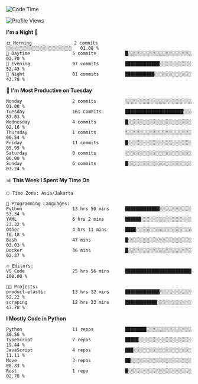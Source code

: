 <!--START_SECTION:waka-->
![Code Time](http://img.shields.io/badge/Code%20Time-1%2C747%20hrs%2010%20mins-blue)

![Profile Views](http://img.shields.io/badge/Profile%20Views-0-blue)

**I'm a Night 🦉** 

```text
🌞 Morning                2 commits           ░░░░░░░░░░░░░░░░░░░░░░░░░   01.08 % 
🌆 Daytime                5 commits           █░░░░░░░░░░░░░░░░░░░░░░░░   02.70 % 
🌃 Evening                97 commits          █████████████░░░░░░░░░░░░   52.43 % 
🌙 Night                  81 commits          ███████████░░░░░░░░░░░░░░   43.78 % 
```
📅 **I'm Most Productive on Tuesday** 

```text
Monday                   2 commits           ░░░░░░░░░░░░░░░░░░░░░░░░░   01.08 % 
Tuesday                  161 commits         ██████████████████████░░░   87.03 % 
Wednesday                4 commits           █░░░░░░░░░░░░░░░░░░░░░░░░   02.16 % 
Thursday                 1 commits           ░░░░░░░░░░░░░░░░░░░░░░░░░   00.54 % 
Friday                   11 commits          █░░░░░░░░░░░░░░░░░░░░░░░░   05.95 % 
Saturday                 0 commits           ░░░░░░░░░░░░░░░░░░░░░░░░░   00.00 % 
Sunday                   6 commits           █░░░░░░░░░░░░░░░░░░░░░░░░   03.24 % 
```


📊 **This Week I Spent My Time On** 

```text
🕑︎ Time Zone: Asia/Jakarta

💬 Programming Languages: 
Python                   13 hrs 50 mins      █████████████░░░░░░░░░░░░   53.34 % 
YAML                     6 hrs 2 mins        ██████░░░░░░░░░░░░░░░░░░░   23.32 % 
Other                    4 hrs 11 mins       ████░░░░░░░░░░░░░░░░░░░░░   16.18 % 
Bash                     47 mins             █░░░░░░░░░░░░░░░░░░░░░░░░   03.03 % 
Docker                   36 mins             █░░░░░░░░░░░░░░░░░░░░░░░░   02.37 % 

🔥 Editors: 
VS Code                  25 hrs 56 mins      █████████████████████████   100.00 % 

🐱‍💻 Projects: 
product-elastic          13 hrs 32 mins      █████████████░░░░░░░░░░░░   52.22 % 
scraping                 12 hrs 23 mins      ████████████░░░░░░░░░░░░░   47.78 % 
```

**I Mostly Code in Python** 

```text
Python                   11 repos            ████████░░░░░░░░░░░░░░░░░   30.56 % 
TypeScript               7 repos             █████░░░░░░░░░░░░░░░░░░░░   19.44 % 
JavaScript               4 repos             ███░░░░░░░░░░░░░░░░░░░░░░   11.11 % 
Move                     3 repos             ██░░░░░░░░░░░░░░░░░░░░░░░   08.33 % 
Rust                     1 repo              █░░░░░░░░░░░░░░░░░░░░░░░░   02.78 % 
```




<!--END_SECTION:waka-->
